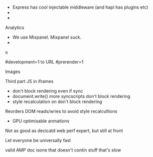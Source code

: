 

 - Express has cool injectable middleware (and hapi has plugins etc)
 -
 -

Analytics

 - We use Mixpanel. Mixpanel suck.
 -





o



#development=1 to URL
#prerender=1



Images

Third part JS in iframes
 - don't block rendering even if sync
 - document.write() more syncscripts don't block rendering
 - style recalculation on don't block rendering

Reorders DOM reads/wries to avoid style recalcultions
 - GPU optimisable anmations

Not as good as decicatd web  perf expert, but still at front

Let everyone be universally fast

 valid AMP doc isone that doesn't contin stuff that's slow
